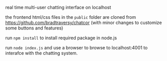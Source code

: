 real time multi-user chatting interface on localhost

the frontend html/css files in the `public` folder are cloned from https://github.com/bradtraversy/chatcor (with minor changes to customize some buttons and features)

run `npm install` to install required package in node.js

run `node index.js` and use a browser to browse to localhost:4001 to interafce with the chatting system.
